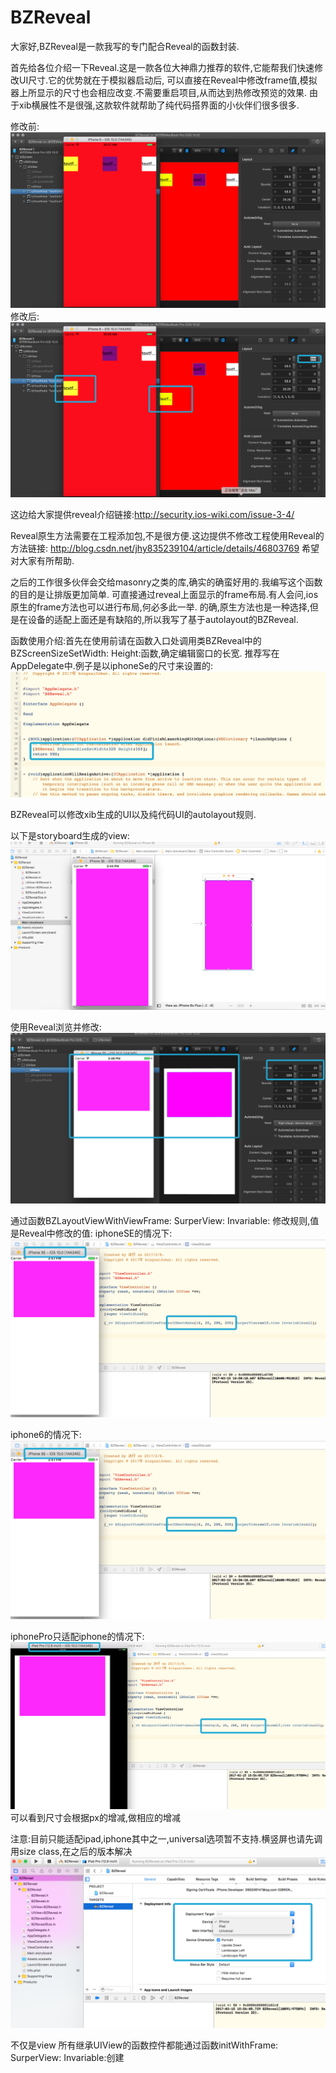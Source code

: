 # BZReveal
大家好,BZReveal是一款我写的专门配合Reveal的函数封装.

首先给各位介绍一下Reveal.这是一款各位大神鼎力推荐的软件,它能帮我们快速修改UI尺寸.它的优势就在于模拟器启动后,
可以直接在Reveal中修改frame值,模拟器上所显示的尺寸也会相应改变.不需要重启项目,从而达到热修改预览的效果.
由于xib横展性不是很强,这款软件就帮助了纯代码搭界面的小伙伴们很多很多.

修改前:
![image](https://github.com/boybing/BZReveal/blob/master/reveal1.png)
修改后:
![image](https://github.com/boybing/BZReveal/blob/master/reveal2.png)
 
 
这边给大家提供reveal介绍链接:http://security.ios-wiki.com/issue-3-4/

Reveal原生方法需要在工程添加包,不是很方便.这边提供不修改工程使用Reveal的方法链接:
http://blog.csdn.net/jhy835239104/article/details/46803769
希望对大家有所帮助.

之后的工作很多伙伴会交给masonry之类的库,确实的确蛮好用的.我编写这个函数的目的是让排版更加简单.
可直接通过reveal上面显示的frame布局.有人会问,ios原生的frame方法也可以进行布局,何必多此一举.
的确,原生方法也是一种选择,但是在设备的适配上面还是有缺陷的,所以我写了基于autolayout的BZReveal.

函数使用介绍:首先在使用前请在函数入口处调用类BZReveal中的BZScreenSizeSetWidth: Height:函数,确定编辑窗口的长宽.
推荐写在AppDelegate中.例子是以iphoneSe的尺寸来设置的:
![image](https://github.com/boybing/BZReveal/blob/master/delegate.png)

BZReveal可以修改xib生成的UI以及纯代码UI的autolayout规则.

以下是storyboard生成的view:
![image](https://github.com/boybing/BZReveal/blob/master/stroyboard.png)

使用Reveal浏览并修改:
![image](https://github.com/boybing/BZReveal/blob/master/storyChangeR.png)

通过函数BZLayoutViewWithViewFrame: SurperView: Invariable: 修改规则,值是Reveal中修改的值:
iphoneSE的情况下:
![image](https://github.com/boybing/BZReveal/blob/master/storyboardSe.png)

iphone6的情况下:
![image](https://github.com/boybing/BZReveal/blob/master/storyboardSe.png)

iphonePro只适配iphone的情况下:
![image](https://github.com/boybing/BZReveal/blob/master/storyboardPro.png)
可以看到尺寸会根据px的增减,做相应的增减

注意:目前只能适配ipad,iphone其中之一,universal选项暂不支持.横竖屏也请先调用size class,在之后的版本解决
![image](https://github.com/boybing/BZReveal/blob/master/storyboarduniversal.png)

不仅是view 所有继承UIView的函数控件都能通过函数initWithFrame: SurperView: Invariable:创建
